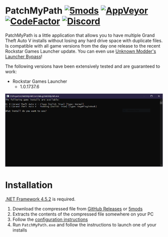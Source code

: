 # PatchMyPath [![5mods][5mods-img]][5mods-url] [![AppVeyor][appveyor-img]][appveyor-url] [![CodeFactor][codefactor-img]][codefactor-url] [![Discord][discord-img]][discord-url]

PatchMyPath is a little application that allows you to have multiple Grand Theft Auto V installs without losing any hard drive space with duplicate files. Is compatible with all game versions from the day one release to the recent Rockstar Games Launcher update. You can even use [Unknown Modder's](https://www.gta5-mods.com/users/Unknown%20Modder) [Launcher Bypass](https://www.gta5-mods.com/tools/gtavlauncherbypass)!

The following versions have been extensively tested and are guaranteed to work:

* Rockstar Games Launcher
    * 1.0.1737.6

<div align="center">
    <img src="preview.png"/>
</div>

# Installation

[.NET Framework 4.5.2](https://dotnet.microsoft.com/download/dotnet-framework/net452) is required.

1. Download the compressed file from [GitHub Releases][releases-url] or [5mods][5mods-url]
2. Extracts the contents of the compressed file somewhere on your PC
3. Follow the [configuration instructions](config/index.md)
4. Run `PatchMyPath.exe` and follow the instructions to launch one of your installs

[5mods-img]: https://img.shields.io/badge/5mods-download-20BA4E.svg
[5mods-url]: https://www.gta5-mods.com/tools/patchmypath
[appveyor-img]: https://img.shields.io/appveyor/ci/justalemon/patchmypath.svg?label=appveyor
[appveyor-url]: https://ci.appveyor.com/project/justalemon/patchmypath
[codefactor-img]: https://www.codefactor.io/repository/github/justalemon/patchmypath/badge
[codefactor-url]: https://www.codefactor.io/repository/github/justalemon/patchmypath
[discord-img]: https://img.shields.io/badge/discord-join-7289DA.svg
[discord-url]: https://discord.gg/Cf6sspj
[releases-url]: https://github.com/justalemon/PatchMyPath/releases
